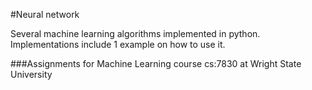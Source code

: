#Neural network

Several machine learning algorithms implemented in python. 
Implementations include 1 example on how to use it.


###Assignments for Machine Learning course cs:7830 at Wright State University
